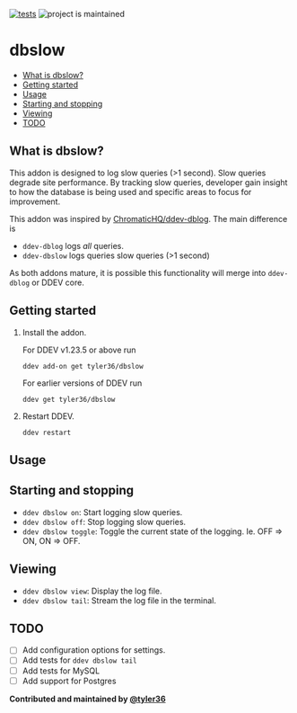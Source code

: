 [![tests](https://github.com/tyler36/ddev-dbslow/actions/workflows/tests.yml/badge.svg)](https://github.com/tyler36/ddev-dbslow/actions/workflows/tests.yml) ![project is maintained](https://img.shields.io/maintenance/yes/2024.svg)

# dbslow <!-- omit in toc -->

- [What is dbslow?](#what-is-dbslow)
- [Getting started](#getting-started)
- [Usage](#usage)
- [Starting and stopping](#starting-and-stopping)
- [Viewing](#viewing)
- [TODO](#todo)

## What is dbslow?

This addon is designed to log slow queries (>1 second). Slow queries degrade site performance.
By tracking slow queries, developer gain insight to how the database is being used and specific areas to focus for improvement.

This addon was inspired by [ChromaticHQ/ddev-dblog](https://github.com/ChromaticHQ/ddev-dblog). The main difference is

- `ddev-dblog` logs _all_ queries.
- `ddev-dbslow` logs queries slow queries (>1 second)

As both addons mature, it is possible this functionality will merge into `ddev-dblog` or DDEV core.

## Getting started

1. Install the addon.

    For DDEV v1.23.5 or above run

    ```shell
    ddev add-on get tyler36/dbslow
    ```

    For earlier versions of DDEV run

    ```shell
    ddev get tyler36/dbslow
    ```

2. Restart DDEV.

    ```shell
    ddev restart
    ```

## Usage

## Starting and stopping

- `ddev dbslow on`: Start logging slow queries.
- `ddev dbslow off`: Stop logging slow queries.
- `ddev dbslow toggle`: Toggle the current state of the logging. Ie. OFF => ON, ON => OFF.

## Viewing

- `ddev dbslow view`: Display the log file.
- `ddev dbslow tail`: Stream the log file in the terminal.

## TODO

- [ ] Add configuration options for settings.
- [ ] Add tests for `ddev dbslow tail`
- [ ] Add tests for MySQL
- [ ] Add support for Postgres

**Contributed and maintained by [@tyler36](https://github.com/tyler36)**
